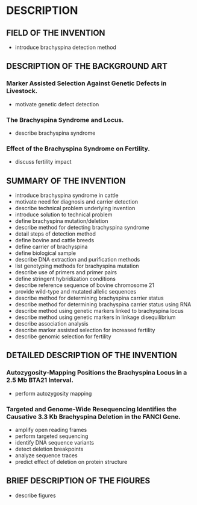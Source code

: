 # DESCRIPTION

## FIELD OF THE INVENTION

- introduce brachyspina detection method

## DESCRIPTION OF THE BACKGROUND ART

### Marker Assisted Selection Against Genetic Defects in Livestock.

- motivate genetic defect detection

### The Brachyspina Syndrome and Locus.

- describe brachyspina syndrome

### Effect of the Brachyspina Syndrome on Fertility.

- discuss fertility impact

## SUMMARY OF THE INVENTION

- introduce brachyspina syndrome in cattle
- motivate need for diagnosis and carrier detection
- describe technical problem underlying invention
- introduce solution to technical problem
- define brachyspina mutation/deletion
- describe method for detecting brachyspina syndrome
- detail steps of detection method
- define bovine and cattle breeds
- define carrier of brachyspina
- define biological sample
- describe DNA extraction and purification methods
- list genotyping methods for brachyspina mutation
- describe use of primers and primer pairs
- define stringent hybridization conditions
- describe reference sequence of bovine chromosome 21
- provide wild-type and mutated allelic sequences
- describe method for determining brachyspina carrier status
- describe method for determining brachyspina carrier status using RNA
- describe method using genetic markers linked to brachyspina locus
- describe method using genetic markers in linkage disequilibrium
- describe association analysis
- describe marker assisted selection for increased fertility
- describe genomic selection for fertility

## DETAILED DESCRIPTION OF THE INVENTION

### Autozygosity-Mapping Positions the Brachyspina Locus in a 2.5 Mb BTA21 Interval.

- perform autozygosity mapping

### Targeted and Genome-Wide Resequencing Identifies the Causative 3.3 Kb Brachyspina Deletion in the FANCI Gene.

- amplify open reading frames
- perform targeted sequencing
- identify DNA sequence variants
- detect deletion breakpoints
- analyze sequence traces
- predict effect of deletion on protein structure

## BRIEF DESCRIPTION OF THE FIGURES

- describe figures

